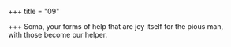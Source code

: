 +++
title = "09"

+++
Soma, your forms of help that are joy itself for the pious man,  
with those become our helper.  